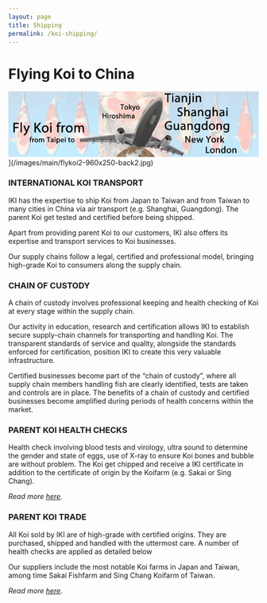 ```yaml
---
layout: page
title: Shipping
permalink: /koi-shipping/
---
```


# Flying Koi to China

![flykoi2-960x250-back2](/images/main/flykoi2-960x250-back2.jpg)](/images/main/flykoi2-960x250-back2.jpg)

### INTERNATIONAL KOI TRANSPORT

IKI has the expertise to ship Koi from Japan to Taiwan and from Taiwan to many cities in China via air transport (e.g. Shanghai, Guangdong). The parent Koi get tested and certified before being shipped.

Apart from providing parent Koi to our customers, IKI also offers its expertise and transport services to Koi businesses.

Our supply chains follow a legal, certified and professional model, bringing high-grade Koi to consumers along the supply chain.

### CHAIN OF CUSTODY

A chain of custody involves professional keeping and health checking of Koi at every stage within the supply chain.

Our activity in education, research and certification allows IKI to establish secure supply-chain channels for transporting and handling Koi. The transparent standards of service and quality, alongside the standards enforced for certification, position IKI to create this very valuable infrastructure.

Certified businesses become part of the “chain of custody”, where all supply chain members handling fish are clearly identified, tests are taken and controls are in place. The benefits of a chain of custody and certified businesses become amplified during periods of health concerns within the market.

### PARENT KOI HEALTH CHECKS

Health check involving blood tests and virology, ultra sound to determine the gender and state of eggs, use of X-ray to ensure Koi bones and bubble are without problem. The Koi get chipped and receive a IKI certificate in addition to the certificate of origin by the Koifarm (e.g. Sakai or Sing Chang).

_Read more [here](http://koi-institute.com/koi-health-certification/)._

### PARENT KOI TRADE

All Koi sold by IKI are of high-grade with certified origins. They are purchased, shipped and handled with the uttermost care. A number of health checks are applied as detailed below

Our suppliers include the most notable Koi farms in Japan and Taiwan, among time Sakai Fishfarm and Sing Chang Koifarm of Taiwan.

_Read more [here](http://koi-institute.com/koi-breeders/)._
